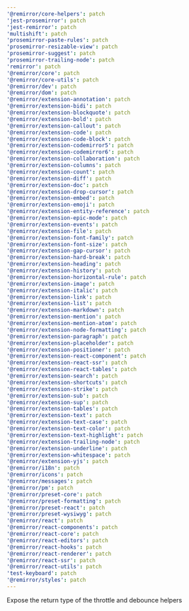 ```yaml
---
'@remirror/core-helpers': patch
'jest-prosemirror': patch
'jest-remirror': patch
'multishift': patch
'prosemirror-paste-rules': patch
'prosemirror-resizable-view': patch
'prosemirror-suggest': patch
'prosemirror-trailing-node': patch
'remirror': patch
'@remirror/core': patch
'@remirror/core-utils': patch
'@remirror/dev': patch
'@remirror/dom': patch
'@remirror/extension-annotation': patch
'@remirror/extension-bidi': patch
'@remirror/extension-blockquote': patch
'@remirror/extension-bold': patch
'@remirror/extension-callout': patch
'@remirror/extension-code': patch
'@remirror/extension-code-block': patch
'@remirror/extension-codemirror5': patch
'@remirror/extension-codemirror6': patch
'@remirror/extension-collaboration': patch
'@remirror/extension-columns': patch
'@remirror/extension-count': patch
'@remirror/extension-diff': patch
'@remirror/extension-doc': patch
'@remirror/extension-drop-cursor': patch
'@remirror/extension-embed': patch
'@remirror/extension-emoji': patch
'@remirror/extension-entity-reference': patch
'@remirror/extension-epic-mode': patch
'@remirror/extension-events': patch
'@remirror/extension-file': patch
'@remirror/extension-font-family': patch
'@remirror/extension-font-size': patch
'@remirror/extension-gap-cursor': patch
'@remirror/extension-hard-break': patch
'@remirror/extension-heading': patch
'@remirror/extension-history': patch
'@remirror/extension-horizontal-rule': patch
'@remirror/extension-image': patch
'@remirror/extension-italic': patch
'@remirror/extension-link': patch
'@remirror/extension-list': patch
'@remirror/extension-markdown': patch
'@remirror/extension-mention': patch
'@remirror/extension-mention-atom': patch
'@remirror/extension-node-formatting': patch
'@remirror/extension-paragraph': patch
'@remirror/extension-placeholder': patch
'@remirror/extension-positioner': patch
'@remirror/extension-react-component': patch
'@remirror/extension-react-ssr': patch
'@remirror/extension-react-tables': patch
'@remirror/extension-search': patch
'@remirror/extension-shortcuts': patch
'@remirror/extension-strike': patch
'@remirror/extension-sub': patch
'@remirror/extension-sup': patch
'@remirror/extension-tables': patch
'@remirror/extension-text': patch
'@remirror/extension-text-case': patch
'@remirror/extension-text-color': patch
'@remirror/extension-text-highlight': patch
'@remirror/extension-trailing-node': patch
'@remirror/extension-underline': patch
'@remirror/extension-whitespace': patch
'@remirror/extension-yjs': patch
'@remirror/i18n': patch
'@remirror/icons': patch
'@remirror/messages': patch
'@remirror/pm': patch
'@remirror/preset-core': patch
'@remirror/preset-formatting': patch
'@remirror/preset-react': patch
'@remirror/preset-wysiwyg': patch
'@remirror/react': patch
'@remirror/react-components': patch
'@remirror/react-core': patch
'@remirror/react-editors': patch
'@remirror/react-hooks': patch
'@remirror/react-renderer': patch
'@remirror/react-ssr': patch
'@remirror/react-utils': patch
'test-keyboard': patch
'@remirror/styles': patch
---
```


Expose the return type of the throttle and debounce helpers
